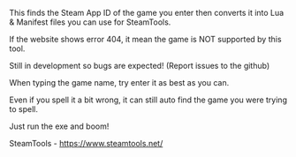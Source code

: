 This finds the Steam App ID of the game you enter then converts it into Lua & Manifest files you can use for SteamTools.

If the website shows error 404, it mean the game is NOT supported by this tool.

Still in development so bugs are expected! (Report issues to the github)

When typing the game name, try enter it as best as you can.

Even if you spell it a bit wrong, it can still auto find the game you were trying to spell.

Just run the exe and boom!

SteamTools - https://www.steamtools.net/
